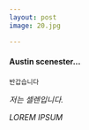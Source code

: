 ```yaml
---
layout: post
image: 20.jpg

---
```






#### Austin scenester...
<small> 반갑습니다 </small>




*저는 셀렌입니다.*





*LOREM IPSUM*




